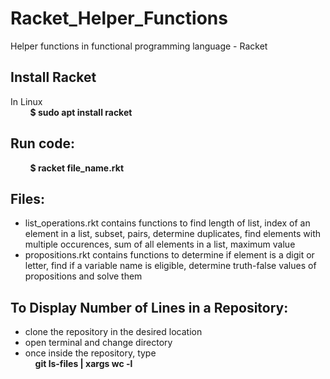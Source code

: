 # Racket_Helper_Functions
Helper functions in functional programming language - Racket

## Install Racket
In Linux <br />
&nbsp;&nbsp;&nbsp;&nbsp;&nbsp;&nbsp;&nbsp;&nbsp;**$ sudo apt install racket**

## Run code:
&nbsp;&nbsp;&nbsp;&nbsp;&nbsp;&nbsp;&nbsp;&nbsp;**$ racket file_name.rkt**

## Files:
- list_operations.rkt contains functions to find length of list, index of an element in a list, subset, pairs, determine duplicates, find elements with multiple occurences, sum of all elements in a list, maximum value 
- propositions.rkt contains functions to determine if element is a digit or letter, find if a variable name is eligible, determine truth-false values of propositions and solve them

## To Display Number of Lines in a Repository:
- clone the repository in the desired location
- open terminal and change directory
- once inside the repository, type <br />
&nbsp;&nbsp;&nbsp;&nbsp;**git ls-files | xargs wc -l**